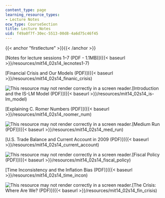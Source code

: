 ```yaml
---
content_type: page
learning_resource_types:
- Lecture Notes
ocw_type: CourseSection
title: Lecture Notes
uid: f49a0f7f-30ec-5513-00d8-4a6d75c46f45
---
```


{{< anchor "firstlecture" >}}{{< /anchor >}}

[Notes for lecture sessions 1–7 (PDF - 1.1MB)]({{< baseurl >}}/resources/mit14_02s14_lecnotes1-7)

[Financial Crisis and Our Models (PDF)]({{< baseurl >}}/resources/mit14_02s14_finanic_crisis)

![This resource may not render correctly in a screen reader.](/images/inacessible.gif)[Introduction and the IS-LM Model (PDF)]({{< baseurl >}}/resources/mit14_02s14_is-lm_model)

[Explaining C. Romer Numbers (PDF)]({{< baseurl >}}/resources/mit14_02s14_roomer_num)

![This resource may not render correctly in a screen reader.](/images/inacessible.gif)[Medium Run (PDF)]({{< baseurl >}}/resources/mit14_02s14_med_run)

[U.S. Trade Balance and Current Account in 2009 (PDF)]({{< baseurl >}}/resources/mit14_02s14_current_account)

![This resource may not render correctly in a screen reader.](/images/inacessible.gif)[Fiscal Policy (PDF)]({{< baseurl >}}/resources/mit14_02s14_fiscal_policy)

[Time Inconsistency and the Inflation Bias (PDF)]({{< baseurl >}}/resources/mit14_02s14_time_incon)

![This resource may not render correctly in a screen reader.](/images/inacessible.gif)[The Crisis: Where Are We? (PDF)]({{< baseurl >}}/resources/mit14_02s14_fin_crisis)